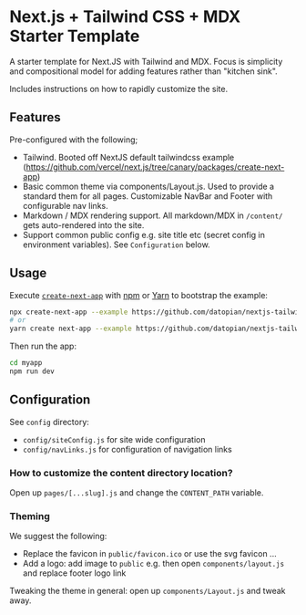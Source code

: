# Next.js + Tailwind CSS + MDX Starter Template

A starter template for Next.JS with Tailwind and MDX. Focus is simplicity and compositional model for adding features rather than "kitchen sink".

Includes instructions on how to rapidly customize the site.

## Features

Pre-configured with the following;

* Tailwind. Booted off NextJS default tailwindcss example (https://github.com/vercel/next.js/tree/canary/packages/create-next-app)
* Basic common theme via components/Layout.js. Used to provide a standard them for all pages. Customizable NavBar and Footer with configurable nav links.
* Markdown / MDX rendering support. All markdown/MDX in `/content/` gets auto-rendered into the site.
* Support common public config e.g. site title etc (secret config in environment variables). See `Configuration` below.

## Usage

Execute [`create-next-app`](https://github.com/vercel/next.js/tree/canary/packages/create-next-app) with [npm](https://docs.npmjs.com/cli/init) or [Yarn](https://yarnpkg.com/lang/en/docs/cli/create/) to bootstrap the example:

```bash
npx create-next-app --example https://github.com/datopian/nextjs-tailwind-mdx myapp
# or
yarn create next-app --example https://github.com/datopian/nextjs-tailwind-mdx myapp
```

Then run the app:

```bash
cd myapp
npm run dev
```

## Configuration

See `config` directory:

* `config/siteConfig.js` for site wide configuration
* `config/navLinks.js` for configuration of navigation links

### How to customize the content directory location?

Open up `pages/[...slug].js` and change the `CONTENT_PATH` variable.

### Theming

We suggest the following:

* Replace the favicon in `public/favicon.ico` or use the svg favicon ...
* Add a logo: add image to `public` e.g. then open `components/layout.js` and replace footer logo link

Tweaking the theme in general: open up `components/Layout.js` and tweak away.

